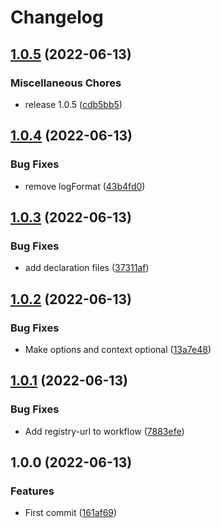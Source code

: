 # Changelog

## [1.0.5](https://github.com/cobraz/pino-cloud-logging/compare/v1.0.4...v1.0.5) (2022-06-13)


### Miscellaneous Chores

* release 1.0.5 ([cdb5bb5](https://github.com/cobraz/pino-cloud-logging/commit/cdb5bb5e255c814c3567be5f73cf4079e58ce6df))

## [1.0.4](https://github.com/cobraz/pino-cloud-logging/compare/v1.0.3...v1.0.4) (2022-06-13)


### Bug Fixes

* remove logFormat ([43b4fd0](https://github.com/cobraz/pino-cloud-logging/commit/43b4fd0e6ca14f3723480d634bd605037abb66a0))

## [1.0.3](https://github.com/cobraz/pino-cloud-logging/compare/v1.0.2...v1.0.3) (2022-06-13)


### Bug Fixes

* add declaration files ([37311af](https://github.com/cobraz/pino-cloud-logging/commit/37311af3ddab2bfd561de7291e2ce9369647656d))

## [1.0.2](https://github.com/cobraz/pino-cloud-logging/compare/v1.0.1...v1.0.2) (2022-06-13)


### Bug Fixes

* Make options and context optional ([13a7e48](https://github.com/cobraz/pino-cloud-logging/commit/13a7e4858c6073735cb253b0e0575188944950a6))

## [1.0.1](https://github.com/cobraz/pino-cloud-logging/compare/v1.0.0...v1.0.1) (2022-06-13)


### Bug Fixes

* Add registry-url to workflow ([7883efe](https://github.com/cobraz/pino-cloud-logging/commit/7883efe0d7d4a10ab09445e05eb67f083cec3934))

## 1.0.0 (2022-06-13)


### Features

* First commit ([161af69](https://github.com/cobraz/pino-cloud-logging/commit/161af6916b12732ef03ce0a86cc60597208f4fe2))
